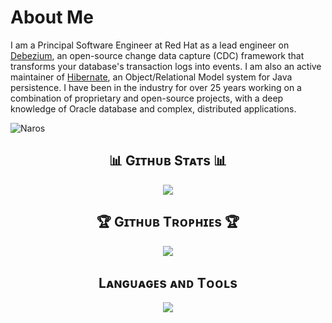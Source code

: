 # About Me
I am a Principal Software Engineer at Red Hat as a lead engineer on [Debezium](https://debezium.io), an open-source change data capture (CDC) framework that transforms your database's transaction logs into events.
I am also an active maintainer of [Hibernate](https://hibernate.org), an Object/Relational Model system for Java persistence.
I have been in the industry for over 25 years working on a combination of proprietary and open-source projects, with a deep knowledge of Oracle database and complex, distributed applications.

<p align="left">
  <img src="https://komarev.com/ghpvc/?username=Naros&label=Profile%20views&color=blue&style=for-the-badge&logo=star&base=123456" alt="Naros" style="padding-right:20px;" />
</p>

<h2 align="center">📊 Gɪᴛʜᴜʙ Sᴛᴀᴛs 📊</h2>
<p align="center">
<img widht="auto" src="https://github-readme-stats-sigma-five.vercel.app/api?username=naros&show_icons=true&theme=dark&include_all_commits=true&card_width=800&hide_title=true&v=126" />
</p>

<h2 align="center">🏆 Gɪᴛʜᴜʙ Tʀᴏᴘʜɪᴇs 🏆</h2>
<p align="center">
<img width="auto" src="https://github-profile-trophy.vercel.app/?username=naros&theme=onedark&rank=-C" />
</p>

<h2 align="center">Lᴀɴɢᴜᴀɢᴇs ᴀɴᴅ Tᴏᴏʟs</h2> 
<p align="center">
<img width="auto"  src="https://skillicons.dev/icons?i=redhat,java,c,cs,cpp,dotnet,go,lua,py,ruby,openshift,openstack,maven,cmake,gradle,spring,kafka,kubernetes,git,github,githubactions,gitlab,linux,ubuntu,windows,nginx,idea,clion,vscode,eclipse,visualstudio,docker,aws,hibernate,postgres,mysql,mongodb,rabbitmq,redis,md,angular,js,html,css,react,bootstrap,nodejs,jquery,godot,unity,unreal,ai,pytorch,tensorflow&perline=18"  />
</p>

